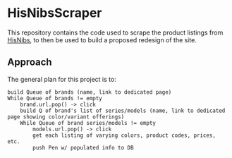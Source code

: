 # HisNibsScraper
This repository contains the code used to scrape the product listings from [HisNibs](http://hisnibs.com/), to then be used to build a proposed redesign of the site.


## Approach
The general plan for this project is to:
```angular2
build Queue of brands (name, link to dedicated page)
While Queue of brands != empty
    brand.url.pop() -> click
    build Q of brand's list of series/models (name, link to dedicated page showing color/variant offerings)
    While Queue of brand series/models != empty
        models.url.pop() -> click
        get each listing of varying colors, product codes, prices, etc.
        push Pen w/ populated info to DB
```
